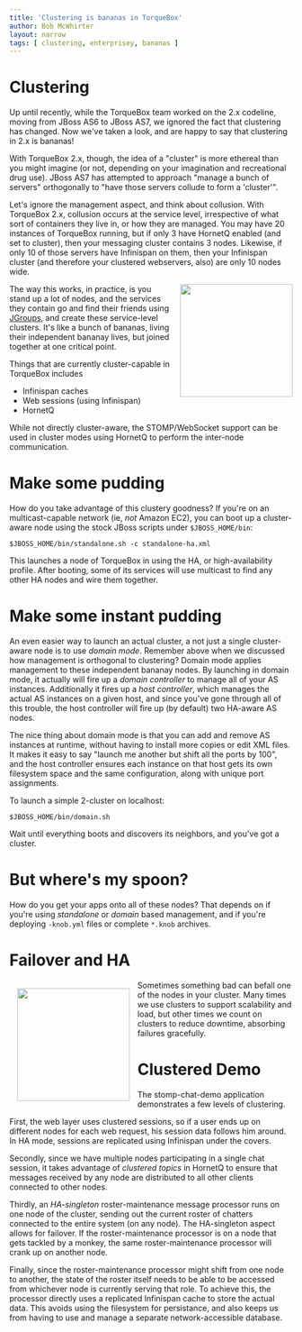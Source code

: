 ```yaml
---
title: 'Clustering is bananas in TorqueBox'
author: Bob McWhirter
layout: narrow 
tags: [ clustering, enterprisey, bananas ]
---
```


[JGroups]: http://jboss.org/jgroups

# Clustering

Up until recently, while the TorqueBox team worked on the 2.x codeline, moving
from JBoss AS6 to JBoss AS7, we ignored the fact that clustering has changed.
Now we've taken a look, and are happy to say that clustering in 2.x is bananas!

With TorqueBox 2.x, though, the idea of a "cluster" is more ethereal than you
might imagine (or not, depending on your imagination and recreational drug use).
JBoss AS7 has attempted to approach "manage a bunch of servers" orthogonally to
"have those servers collude to form a 'cluster'".

Let's ignore the management aspect, and think about collusion.  With TorqueBox 2.x,
collusion occurs at the service level, irrespective of what sort of containers 
they live in, or how they are managed.  You may have 20 instances of TorqueBox
running, but if only 3 have HornetQ enabled (and set to cluster), then your messaging
cluster contains 3 nodes.  Likewise, if only 10 of those servers have Infinispan
on them, then your Infinispan cluster (and therefore your clustered webservers, also)
are only 10 nodes wide.

<a href="http://www.flickr.com/photos/ahvega/4428377886/">
  <img src="http://farm3.static.flickr.com/2697/4428377886_26a8365b46.jpg" style="width: 200px; float: right; margin-left: 1em">
</a>

The way this works, in practice, is you stand up a lot of nodes, and the
services they contain go and find their friends using [JGroups], and 
create these service-level clusters.  It's like a bunch of bananas, living 
their independent bananay lives, but joined together at one critical point.

Things that are currently cluster-capable in TorqueBox includes

* Infinispan caches
* Web sessions (using Infinispan)
* HornetQ 

While not directly cluster-aware, the STOMP/WebSocket support can be used
in cluster modes using HornetQ to perform the inter-node communication.

# Make some pudding

How do you take advantage of this clustery goodness?  If you're on an
multicast-capable network (ie, *not* Amazon EC2), you can boot up a
cluster-aware node using the stock JBoss scripts under `$JBOSS_HOME/bin`:

    $JBOSS_HOME/bin/standalone.sh -c standalone-ha.xml

This launches a node of TorqueBox in using the HA, or high-availability
profile.  After booting, some of its services will use multicast to 
find any other HA nodes and wire them together.

# Make some instant pudding

An even easier way to launch an actual cluster, a not just a single cluster-aware
node is to use *domain mode*.  Remember above when we discussed how management
is orthogonal to clustering?  Domain mode applies management to these independent
bananay nodes.  By launching in domain mode, it actually will fire up a 
*domain controller* to manage all of your AS instances.  Additionally it fires
up a *host controller*, which manages the actual AS instances on a given host,
and since you've gone through all of this trouble, the host controller will fire
up (by default) two HA-aware AS nodes.

The nice thing about domain mode is that you can add and remove AS instances
at runtime, without having to install more copies or edit XML files.  It makes
it easy to say "launch me another but shift all the ports by 100", and the
host controller ensures each instance on that host gets its own filesystem
space and the same configuration, along with unique port assignments.

To launch a simple 2-cluster on localhost:

    $JBOSS_HOME/bin/domain.sh

Wait until everything boots and discovers its neighbors, and you've got a
cluster.

# But where's my spoon?

How do you get your apps onto all of these nodes?  That depends on if you're
using *standalone* or *domain* based management, and if you're deploying
`-knob.yml` files or complete `*.knob` archives.

# Failover and HA

<a href="http://www.flickr.com/photos/rberteig/283365238/">
  <img src="http://farm1.static.flickr.com/103/283365238_9e062e3951.jpg" style="width:200px; float: left; margin: 1em;">
</a>

Sometimes something bad can befall one of the nodes in your cluster.  Many times
we use clusters to support scalability and load, but other times we count on clusters
to reduce downtime, absorbing failures gracefully.

# Clustered Demo

The stomp-chat-demo application demonstrates a few levels of clustering.

First, the web layer uses clustered sessions, so if a user ends up on different
nodes for each web request, his session data follows him around. In HA mode,
sessions are replicated using Infinispan under the covers.

Secondly, since we have multiple nodes participating in a single chat session,
it takes advantage of *clustered topics* in HornetQ to ensure that messages
received by any node are distributed to all other clients connected to other
nodes.

Thirdly, an *HA-singleton* roster-maintenance message processor runs on one
node of the cluster, sending out the current roster of chatters connected 
to the entire system (on any node).  The HA-singleton aspect allows for failover.
If the roster-maintenance processor is on a node that gets tackled by a monkey,
the same roster-maintenance processor will crank up on another node.

Finally, since the roster-maintenance processor might shift from one node
to another, the state of the roster itself needs to be able to be accessed
from whichever node is currently serving that role.  To achieve this, the
processor directly uses a replicated Infinispan cache to store the actual
data.  This avoids using the filesystem for persistance, and also keeps us
from having to use and manage a separate network-accessible database.

